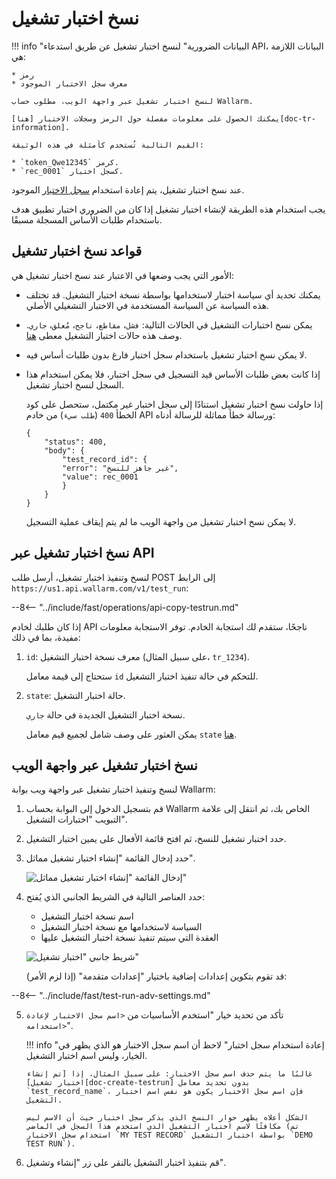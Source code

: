 [doc-tr-information]:   internals.md
[doc-testrecord]:       internals.md#test-record
[doc-state-description]:  check-testrun-status.md

[doc-create-testrun]:       create-testrun.md

[img-similar-tr-item]:              ../../images/fast/operations/common/copy-testrun/create-similar-testrun-item.png
[img-similar-tr-sidebar]:           ../../images/fast/operations/common/copy-testrun/create-similar-testrun-sidebar.png

#   نسخ اختبار تشغيل

!!! info "البيانات الضرورية"
    لنسخ اختبار تشغيل عن طريق استدعاء API، البيانات اللازمة هي:
    
    * رمز
    * معرف سجل الاختبار الموجود

    لنسخ اختبار تشغيل عبر واجهة الويب، مطلوب حساب Wallarm.

    يمكنك الحصول على معلومات مفصلة حول الرمز وسجلات الاختبار [هنا][doc-tr-information].
    
    القيم التالية تُستخدم كأمثلة في هذه الوثيقة:

    * `token_Qwe12345` كرمز.
    * `rec_0001` كسجل اختبار.

عند نسخ اختبار تشغيل، يتم إعادة استخدام [سجل الاختبار][doc-testrecord] الموجود.

يجب استخدام هذه الطريقة لإنشاء اختبار تشغيل إذا كان من الضروري اختبار تطبيق هدف باستخدام طلبات الأساس المسجلة مسبقًا.


##  قواعد نسخ اختبار تشغيل

الأمور التي يجب وضعها في الاعتبار عند نسخ اختبار تشغيل هي:
* يمكنك تحديد أي سياسة اختبار لاستخدامها بواسطة نسخة اختبار التشغيل. قد تختلف هذه السياسة عن السياسة المستخدمة في الاختبار التشغيلي الأصلي.
* يمكن نسخ اختبارات التشغيل في الحالات التالية: `فشل`، `مقاطع`، `ناجح`، `مُعلق`، `جاري`. وصف هذه حالات اختبار التشغيل معطى [هنا][doc-state-description]. 
* لا يمكن نسخ اختبار تشغيل باستخدام سجل اختبار فارغ بدون طلبات أساس فيه.
* إذا كانت بعض طلبات الأساس قيد التسجيل في سجل اختبار، فلا يمكن استخدام هذا السجل لنسخ اختبار تشغيل.
 
    إذا حاولت نسخ اختبار تشغيل استنادًا إلى سجل اختبار غير مكتمل، ستحصل على كود الخطأ `400` (`طلب سيء`) من خادم API ورسالة خطأ مماثلة للرسالة أدناه:

    ```
    {
        "status": 400,
        "body": {
            "test_record_id": {
            "error": "غير جاهز للنسخ",
            "value": rec_0001
            }
        }
    }
    ```
    
    لا يمكن نسخ اختبار تشغيل من واجهة الويب ما لم يتم إيقاف عملية التسجيل.

##  نسخ اختبار تشغيل عبر API

لنسخ وتنفيذ اختبار تشغيل، أرسل طلب POST إلى الرابط `https://us1.api.wallarm.com/v1/test_run`:

--8<-- "../include/fast/operations/api-copy-testrun.md"

إذا كان طلبك لخادم API ناجحًا، ستقدم لك استجابة الخادم. توفر الاستجابة معلومات مفيدة، بما في ذلك:

1.  `id`: معرف نسخة اختبار التشغيل (على سبيل المثال، `tr_1234`).
    
    ستحتاج إلى قيمة معامل `id` للتحكم في حالة تنفيذ اختبار التشغيل.
    
2.  `state`: حالة اختبار التشغيل.
    
    نسخة اختبار التشغيل الجديدة في حالة `جاري`.
    
    يمكن العثور على وصف شامل لجميع قيم معامل `state` [هنا][doc-state-description].

    
##  نسخ اختبار تشغيل عبر واجهة الويب    

لنسخ وتنفيذ اختبار تشغيل عبر واجهة ويب بوابة Wallarm:
1.  قم بتسجيل الدخول إلى البوابة بحساب Wallarm الخاص بك، ثم انتقل إلى علامة التبويب "اختبارات التشغيل".
2.  حدد اختبار تشغيل للنسخ، ثم افتح قائمة الأفعال على يمين اختبار التشغيل.
3.  حدد إدخال القائمة "إنشاء اختبار تشغيل مماثل". 

    ![إدخال القائمة "إنشاء اختبار تشغيل مماثل"][img-similar-tr-item]

4.  حدد العناصر التالية في الشريط الجانبي الذي يُفتح:
    * اسم نسخة اختبار التشغيل
    * السياسة لاستخدامها مع نسخة اختبار التشغيل
    * العقدة التي سيتم تنفيذ نسخة اختبار التشغيل عليها
    
    ![شريط جانبي "اختبار تشغيل"][img-similar-tr-sidebar]
    
    قد تقوم بتكوين إعدادات إضافية باختيار "إعدادات متقدمة" (إذا لزم الأمر):
    
--8<-- "../include/fast/test-run-adv-settings.md"
    
5.  تأكد من تحديد خيار "استخدم الأساسيات من `<اسم سجل الاختبار لإعادة استخدامه>`".

    !!! info "إعادة استخدام سجل اختبار"
        لاحظ أن اسم سجل الاختبار هو الذي يظهر في الخيار، وليس اسم اختبار التشغيل.
        
        غالبًا ما يتم حذف اسم سجل الاختبار: على سبيل المثال، إذا [تم إنشاء اختبار تشغيل][doc-create-testrun] بدون تحديد معامل `test_record_name`، فإن اسم سجل الاختبار يكون هو نفس اسم اختبار التشغيل.
        
        الشكل أعلاه يظهر حوار النسخ الذي يذكر سجل اختبار حيث أن الاسم ليس مكافئًا لاسم اختبار التشغيل الذي استخدم هذا السجل في الماضي (تم استخدام سجل الاختبار `MY TEST RECORD` بواسطة اختبار التشغيل `DEMO TEST RUN`). 

6.  قم بتنفيذ اختبار التشغيل بالنقر على زر "إنشاء وتشغيل".